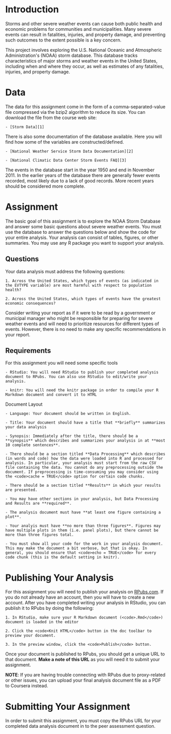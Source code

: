 # Introduction

Storms and other severe weather events can cause both public health and economic problems for communities and municipalities. Many severe events can result in fatalities, injuries, and property damage, and preventing such outcomes to the extent possible is a key concern.

This project involves exploring the U.S. National Oceanic and Atmospheric Administration's (NOAA) storm database. This database tracks characteristics of major storms and weather events in the United States, including when and where they occur, as well as estimates of any fatalities, injuries, and property damage.

# Data

The data for this assignment come in the form of a comma-separated-value file compressed via the bzip2 algorithm to reduce its size. You can download the file from the course web site:

    - [Storm Data][1]
[1]: https://d396qusza40orc.cloudfront.net/repdata%2Fdata%2FStormData.csv.bz2 "Storm Data"

There is also some documentation of the database available. Here you will find how some of the variables are constructed/defined.

	- [National Weather Service Storm Data Documentation][2]
[2]: https://d396qusza40orc.cloudfront.net/repdata%2Fpeer2_doc%2Fpd01016005curr.pdf "National Weather Service Storm Data Documentation"

	- [National Climatic Data Center Storm Events FAQ][3]   
[3]: https://d396qusza40orc.cloudfront.net/repdata%2Fpeer2_doc%2FNCDC%20Storm%20Events-FAQ%20Page.pdf "National Climatic Data Center Storm Events FAQ"

The events in the database start in the year 1950 and end in November 2011. In the earlier years of the database there are generally fewer events recorded, most likely due to a lack of good records. More recent years should be considered more complete.

# Assignment

The basic goal of this assignment is to explore the NOAA Storm Database and answer some basic questions about severe weather events. You must use the database to answer the questions below and show the code for your entire analysis. Your analysis can consist of tables, figures, or other summaries. You may use any R package you want to support your analysis.

## Questions

Your data analysis must address the following questions:

    1. Across the United States, which types of events (as indicated in the EVTYPE variable) are most harmful with respect to population health?

    2. Across the United States, which types of events have the greatest economic consequences?

Consider writing your report as if it were to be read by a government or municipal manager who might be responsible for preparing for severe weather events and will need to prioritize resources for different types of events. However, there is no need to make any specific recommendations in your report.

## Requirements

For this assignment you will need some specific tools

    - RStudio: You will need RStudio to publish your completed analysis document to RPubs. You can also use RStudio to edit/write your analysis.

    - knitr: You will need the knitr package in order to compile your R Markdown document and convert it to HTML

Document Layout

    - Language: Your document should be written in English.

    - Title: Your document should have a title that **briefly** summarizes your data analysis

	- Synopsis: Immediately after the title, there should be a **synopsis** which describes and summarizes your analysis in at **most 10 complete sentences**.

    - There should be a section titled **Data Processing** which describes (in words and code) how the data were loaded into R and processed for analysis. In particular, your analysis must start from the raw CSV file containing the data. You cannot do any preprocessing outside the document. If preprocessing is time-consuming you may consider using the <code>cache = TRUE</code> option for certain code chunks.

    - There should be a section titled **Results** in which your results are presented.

    - You may have other sections in your analysis, but Data Processing and Results are **required**.

    - The analysis document must have **at least one figure containing a plot**.

    - Your analyis must have **no more than three figures**. Figures may have multiple plots in them (i.e. panel plots), but there cannot be more than three figures total.

    - You must show all your code for the work in your analysis document. This may make the document a bit verbose, but that is okay. In general, you should ensure that <code>echo = TRUE</code> for every code chunk (this is the default setting in knitr).

# Publishing Your Analysis

For this assignment you will need to publish your analysis on [RPubs.com](RPubs.com). If you do not already have an account, then you will have to create a new account. After you have completed writing your analysis in RStudio, you can publish it to RPubs by doing the following:

    1. In RStudio, make sure your R Markdown document (<code>.Rmd</code>) document is loaded in the editor

    2. Click the <code>Knit HTML</code> button in the doc toolbar to preview your document.

    3. In the preview window, click the <code>Publish</code> button.

Once your document is published to RPubs, you should get a unique URL to that document. **Make a note of this URL** as you will need it to submit your assignment.

**NOTE**: If you are having trouble connecting with RPubs due to proxy-related or other issues, you can upload your final analysis document file as a PDF to Coursera instead.

# Submitting Your Assignment

In order to submit this assignment, you must copy the RPubs URL for your completed data analysis document in to the peer assessment question.
